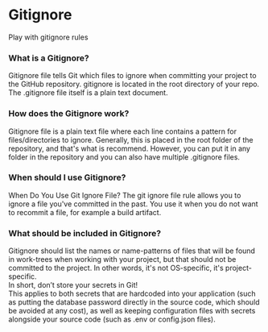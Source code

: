 # Gitignore

Play with gitignore rules

### What is a Gitignore?

Gitignore file tells Git which files to ignore when committing your project to the GitHub repository. gitignore is located in the root directory of your repo. The .gitignore file itself is a plain text document.
### How does the Gitignore work?
Gitignore file is a plain text file where each line contains a pattern for files/directories to ignore. Generally, this is placed in the root folder of the repository, and that's what is recommend. However, you can put it in any folder in the repository and you can also have multiple .gitignore files.
### When should I use Gitignore?
When Do You Use Git Ignore File? The git ignore file rule allows you to ignore a file you've committed in the past. You use it when you do not want to recommit a file, for example a build artifact.<br/>
### What should be included in Gitignore?
Gitignore should list the names or name-patterns of files that will be found in work-trees when working with your project, but that should not be committed to the project. In other words, it's not OS-specific, it's project-specific.<br/>
In short, don’t store your secrets in Git!<br/>
This applies to both secrets that are hardcoded into your application (such as putting the database password directly in the source code, which should be avoided at any cost), as well as keeping configuration files with secrets alongside your source code (such as .env or config.json files).
